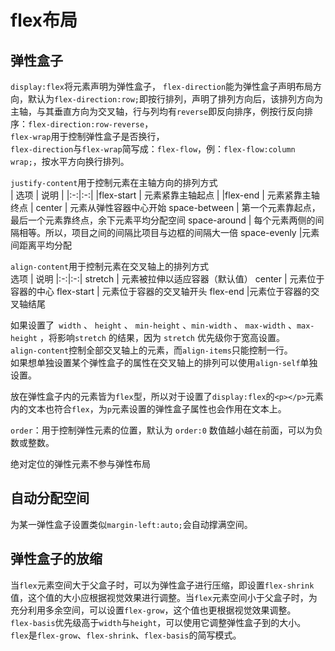 #  flex布局  
##  弹性盒子  
`display:flex`将元素声明为弹性盒子，
`flex-direction`能为弹性盒子声明布局方向，默认为`flex-direction:row;`即按行排列，声明了排列方向后，该排列方向为主轴，与其垂直方向为交叉轴，行与列均有`reverse`即反向排序，例按行反向排序：`flex-direction:row-reverse`，  
`flex-wrap`用于控制弹性盒子是否换行，  
`flex-direction`与`flex-wrap`简写成：`flex-flow`，例：`flex-flow:column wrap;`，按水平方向换行排列。  

`justify-content`用于控制元素在主轴方向的排列方式  
| 选项 | 说明 |
|:-:|:-:|
|flex-start |    元素紧靠主轴起点 |
|flex-end  |  元素紧靠主轴终点 |
center |   元素从弹性容器中心开始
space-between |   第一个元素靠起点，最后一个元素靠终点，余下元素平均分配空间
space-around   | 每个元素两侧的间隔相等。所以，项目之间的间隔比项目与边框的间隔大一倍
space-evenly    |元素间距离平均分配  
  

`align-content`用于控制元素在交叉轴上的排列方式  
选项  |  说明
|:-:|:-:|
stretch |   元素被拉伸以适应容器（默认值）
center  |  元素位于容器的中心
flex-start |   元素位于容器的交叉轴开头
flex-end    |元素位于容器的交叉轴结尾  

如果设置了` width` 、 `height` 、 `min-height` 、`min-width` 、 `max-width` 、`max-height` ，将影响`stretch` 的结果，因为 `stretch` 优先级你于宽高设置。  
`align-content`控制全部交叉轴上的元素，而`align-items`只能控制一行。  
如果想单独设置某个弹性盒子的属性在交叉轴上的排列可以使用`align-self`单独设置。 

放在弹性盒子内的元素皆为`flex`型，所以对于设置了`display:flex`的`<p></p>`元素内的文本也符合`flex`，为`p`元素设置的弹性盒子属性也会作用在文本上。  

`order`：用于控制弹性元素的位置，默认为 `order:0` 数值越小越在前面，可以为负数或整数。  

绝对定位的弹性元素不参与弹性布局  


##  自动分配空间  
为某一弹性盒子设置类似`margin-left:auto;`会自动撑满空间。  

 
##  弹性盒子的放缩  
当`flex`元素空间大于父盒子时，可以为弹性盒子进行压缩，即设置`flex-shrink`值，这个值的大小应根据视觉效果进行调整。当`flex`元素空间小于父盒子时，为充分利用多余空间，可以设置`flex-grow`，这个值也更根据视觉效果调整。  
`flex-basis`优先级高于`width`与`height`，可以使用它调整弹性盒子到的大小。  
`flex`是`flex-grow`、`flex-shrink`、`flex-basis`的简写模式。  


